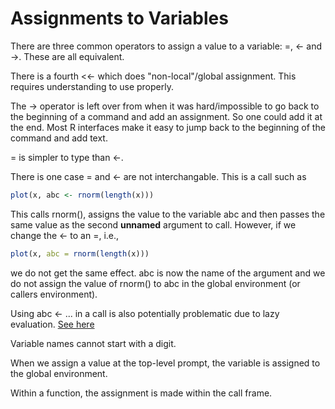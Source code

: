 # Assignments to Variables


There are three common operators to assign a value to a variable:
=, <- and ->.
These are all equivalent.

There is a fourth <<- which does "non-local"/global assignment.
This requires understanding to use properly.

The -> operator is left over from when it was hard/impossible 
to go back to the beginning of a command and add an assignment.
So one could add it at the end. Most R interfaces make it easy to jump
back to the beginning of the command and add text.

= is simpler to type than <-.

There is one case = and <- are not interchangable.
This is a call such as
```r
plot(x, abc <- rnorm(length(x)))
```
This calls rnorm(), assigns the value to the variable abc and then passes the same value
as the second **unnamed** argument to call.
However, if we change the <- to an =, i.e.,
```r
plot(x, abc = rnorm(length(x)))
```
we do not get the same effect.
abc is now the name of the argument
and we do not assign the value of rnorm() to abc in the global environment (or callers environment).

Using abc <- ... in a call is also potentially problematic due to lazy evaluation.
[See here](FunctionCalls.md#LazyEval)


Variable names cannot start with a digit.

When we assign a value at the top-level prompt,
the variable is assigned to the global environment.

Within a function, the assignment is made within the call frame.
